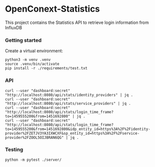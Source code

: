 # OpenConext-Statistics

This project contains the Statistics API to retrieve login information from InfluxDB

### Getting started

Create a virtual environment:
```
python3 -m venv .venv
source .venv/bin/activate
pip install -r ./requirements/test.txt
```

### API

```
curl --user "dashboard:secret" "http://localhost:8080/api/stats/identity_providers" | jq .
curl --user "dashboard:secret" "http://localhost:8080/api/stats/service_providers" | jq .
curl --user "dashboard:secret" "http://localhost:8080/api/stats/login_time_frame?to=1459555200&from=1451692800" | jq .
curl --user "dashboard:secret" "http://localhost:8080/api/stats/login_time_frame?to=1459555200&from=1451692800&idp_entity_id=https%3A%2F%2Fidentity-provider%2FZETJV3YA3IXWCXF&sp_entity_id=https%3A%2F%2Fservice-provider%2FZOOL5OIJBRAN6QG" | jq .
```

### Testing

```
python -m pytest ./server/
```